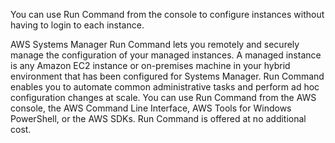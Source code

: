 You can use Run Command from the console to configure instances without having to login to each instance.

AWS Systems Manager Run Command lets you remotely and securely manage the configuration of your managed instances. A managed instance is any Amazon EC2 instance or on-premises machine in your hybrid environment that has been configured for Systems Manager. Run Command enables you to automate common administrative tasks and perform ad hoc configuration changes at scale. You can use Run Command from the AWS console, the AWS Command Line Interface, AWS Tools for Windows PowerShell, or the AWS SDKs. Run Command is offered at no additional cost.
